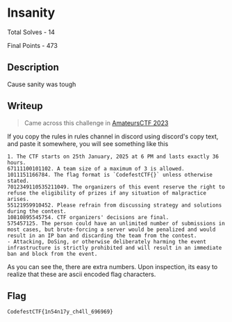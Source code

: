 # Insanity

Total Solves - 14

Final Points - 473

## Description
Cause sanity was tough

## Writeup

> Came across this challenge in [AmateursCTF 2023](https://ctftime.org/writeup/37577)

If you copy the rules in rules channel in discord using discord's copy text, and paste it somewhere, you will see something like this

```
1. The CTF starts on 25th January, 2025 at 6 PM and lasts exactly 36 hours.
67111100101102. A team size of a maximum of 3 is allowed.
1011151166784. The flag format is `CodefestCTF{}` unless otherwise stated.
7012349110535211049. The organizers of this event reserve the right to refuse the eligibility of prizes if any situation of malpractice arises.
55121959910452. Please refrain from discussing strategy and solutions during the contest.
10810895545754. CTF organizers' decisions are final.
575457125. The person could have an unlimited number of submissions in most cases, but brute-forcing a server would be penalized and would result in an IP ban and discarding the team from the contest.
- Attacking, DoSing, or otherwise deliberately harming the event infrastructure is strictly prohibited and will result in an immediate ban and block from the event.
```
As you can see the, there are extra numbers. Upon inspection, its easy to realize that these are ascii encoded flag characters.

## Flag
`CodefestCTF{1n54n17y_ch4ll_696969}`